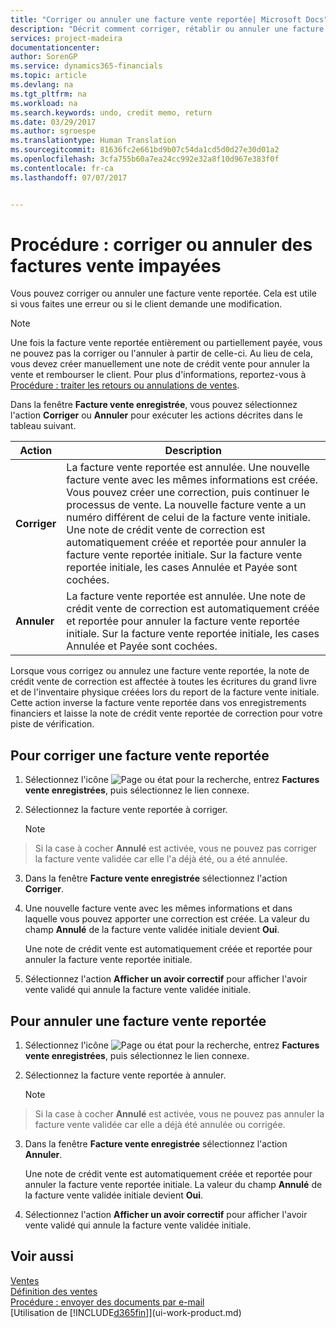 ```yaml
---
title: "Corriger ou annuler une facture vente reportée| Microsoft Docs"
description: "Décrit comment corriger, rétablir ou annuler une facture vente reportée et affecter une note de crédit vente."
services: project-madeira
documentationcenter: 
author: SorenGP
ms.service: dynamics365-financials
ms.topic: article
ms.devlang: na
ms.tgt_pltfrm: na
ms.workload: na
ms.search.keywords: undo, credit memo, return
ms.date: 03/29/2017
ms.author: sgroespe
ms.translationtype: Human Translation
ms.sourcegitcommit: 81636fc2e661bd9b07c54da1cd5d0d27e30d01a2
ms.openlocfilehash: 3cfa755b60a7ea24cc992e32a8f10d967e383f0f
ms.contentlocale: fr-ca
ms.lasthandoff: 07/07/2017


---
```

# <a name="how-to-correct-or-cancel-unpaid-sales-invoices"></a>Procédure : corriger ou annuler des factures vente impayées
Vous pouvez corriger ou annuler une facture vente reportée. Cela est utile si vous faites une erreur ou si le client demande une modification.

> [!NOTE]  
>   Une fois la facture vente reportée entièrement ou partiellement payée, vous ne pouvez pas la corriger ou l'annuler à partir de celle-ci. Au lieu de cela, vous devez créer manuellement une note de crédit vente pour annuler la vente et rembourser le client. Pour plus d'informations, reportez-vous à [Procédure : traiter les retours ou annulations de ventes](sales-how-process-sales-returns-cancellations.md).

Dans la fenêtre **Facture vente enregistrée**, vous pouvez sélectionnez l'action **Corriger** ou **Annuler** pour exécuter les actions décrites dans le tableau suivant.

| Action | Description |
| --- | --- |
| **Corriger** |La facture vente reportée est annulée. Une nouvelle facture vente avec les mêmes informations est créée. Vous pouvez créer une correction, puis continuer le processus de vente. La nouvelle facture vente a un numéro différent de celui de la facture vente initiale. Une note de crédit vente de correction est automatiquement créée et reportée pour annuler la facture vente reportée initiale. Sur la facture vente reportée initiale, les cases Annulée et Payée sont cochées. |
| **Annuler** |La facture vente reportée est annulée. Une note de crédit vente de correction est automatiquement créée et reportée pour annuler la facture vente reportée initiale. Sur la facture vente reportée initiale, les cases Annulée et Payée sont cochées. |

Lorsque vous corrigez ou annulez une facture vente reportée, la note de crédit vente de correction est affectée à toutes les écritures du grand livre et de l'inventaire physique créées lors du report de la facture vente initiale. Cette action inverse la facture vente reportée dans vos enregistrements financiers et laisse la note de crédit vente reportée de correction pour votre piste de vérification.

## <a name="to-correct-a-posted-sales-invoice"></a>Pour corriger une facture vente reportée
1. Sélectionnez l'icône ![Page ou état pour la recherche](media/ui-search/search_small.png "Page ou état pour la recherche"), entrez **Factures vente enregistrées**, puis sélectionnez le lien connexe.  
2. Sélectionnez la facture vente reportée à corriger.

    > [!NOTE]  
>   Si la case à cocher **Annulé** est activée, vous ne pouvez pas corriger la facture vente validée car elle l'a déjà été, ou a été annulée.
3. Dans la fenêtre **Facture vente enregistrée** sélectionnez l'action **Corriger**.  
4. Une nouvelle facture vente avec les mêmes informations et dans laquelle vous pouvez apporter une correction est créée. La valeur du champ **Annulé** de la facture vente validée initiale devient **Oui**.

    Une note de crédit vente est automatiquement créée et reportée pour annuler la facture vente reportée initiale.
5. Sélectionnez l'action **Afficher un avoir correctif** pour afficher l'avoir vente validé qui annule la facture vente validée initiale.

## <a name="to-cancel-a-posted-sales-invoice"></a>Pour annuler une facture vente reportée
1. Sélectionnez l'icône ![Page ou état pour la recherche](media/ui-search/search_small.png "Page ou état pour la recherche"), entrez **Factures vente enregistrées**, puis sélectionnez le lien connexe.  
2. Sélectionnez la facture vente reportée à annuler.

    > [!NOTE]  
>   Si la case à cocher **Annulé** est activée, vous ne pouvez pas annuler la facture vente validée car elle a déjà été annulée ou corrigée.
3. Dans la fenêtre **Facture vente enregistrée** sélectionnez l'action **Annuler**.

    Une note de crédit vente est automatiquement créée et reportée pour annuler la facture vente reportée initiale. La valeur du champ **Annulé** de la facture vente validée initiale devient **Oui**.
4. Sélectionnez l'action **Afficher un avoir correctif** pour afficher l'avoir vente validé qui annule la facture vente validée initiale.

## <a name="see-also"></a>Voir aussi
[Ventes](sales-manage-sales.md)  
[Définition des ventes](sales-setup-sales.md)  
[Procédure : envoyer des documents par e-mail](ui-how-send-documents-email.md)  
[Utilisation de [!INCLUDE[d365fin](includes/d365fin_md.md)]](ui-work-product.md)

